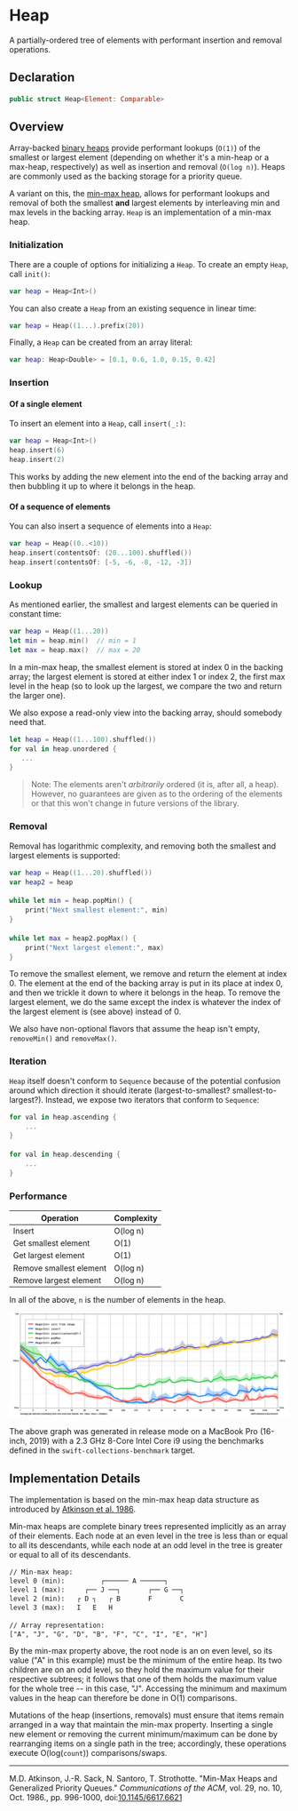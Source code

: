 # Heap

A partially-ordered tree of elements with performant insertion and removal operations.

## Declaration

```swift
public struct Heap<Element: Comparable>
```

## Overview

Array-backed [binary heaps](https://en.wikipedia.org/wiki/Heap_(data_structure)) provide performant lookups (`O(1)`) of the smallest or largest element (depending on whether it's a min-heap or a max-heap, respectively) as well as insertion and removal (`O(log n)`). Heaps are commonly used as the backing storage for a priority queue.

A variant on this, the [min-max heap](https://en.wikipedia.org/wiki/Min-max_heap), allows for performant lookups and removal of both the smallest **and** largest elements by interleaving min and max levels in the backing array. `Heap` is an implementation of a min-max heap.

### Initialization

There are a couple of options for initializing a `Heap`. To create an empty `Heap`, call `init()`:

```swift
var heap = Heap<Int>()
```

You can also create a `Heap` from an existing sequence in linear time:

```swift
var heap = Heap((1...).prefix(20))
```

Finally, a `Heap` can be created from an array literal:

```swift
var heap: Heap<Double> = [0.1, 0.6, 1.0, 0.15, 0.42]
```

### Insertion

#### Of a single element

To insert an element into a `Heap`, call `insert(_:)`:

```swift
var heap = Heap<Int>()
heap.insert(6)
heap.insert(2)
```

This works by adding the new element into the end of the backing array and then bubbling it up to where it belongs in the heap.

#### Of a sequence of elements

You can also insert a sequence of elements into a `Heap`:

```swift
var heap = Heap((0..<10))
heap.insert(contentsOf: (20...100).shuffled())
heap.insert(contentsOf: [-5, -6, -8, -12, -3])
```

### Lookup

As mentioned earlier, the smallest and largest elements can be queried in constant time:

```swift
var heap = Heap((1...20))
let min = heap.min()  // min = 1
let max = heap.max()  // max = 20
```

In a min-max heap, the smallest element is stored at index 0 in the backing array; the largest element is stored at either index 1 or index 2, the first max level in the heap (so to look up the largest, we compare the two and return the larger one).

We also expose a read-only view into the backing array, should somebody need that.

```swift
let heap = Heap((1...100).shuffled())
for val in heap.unordered {
   ...
}
```

> Note: The elements aren't _arbitrarily_ ordered (it is, after all, a heap). However, no guarantees are given as to the ordering of the elements or that this won't change in future versions of the library.

### Removal

Removal has logarithmic complexity, and removing both the smallest and largest elements is supported:

```swift
var heap = Heap((1...20).shuffled())
var heap2 = heap

while let min = heap.popMin() {
    print("Next smallest element:", min)
}

while let max = heap2.popMax() {
    print("Next largest element:", max)
}
```

To remove the smallest element, we remove and return the element at index 0. The element at the end of the backing array is put in its place at index 0, and then we trickle it down to where it belongs in the heap. To remove the largest element, we do the same except the index is whatever the index of the largest element is (see above) instead of 0.

We also have non-optional flavors that assume the heap isn't empty, `removeMin()` and `removeMax()`.

### Iteration

`Heap` itself doesn't conform to `Sequence` because of the potential confusion around which direction it should iterate (largest-to-smallest? smallest-to-largest?). Instead, we expose two iterators that conform to `Sequence`:

```swift
for val in heap.ascending {
    ...
}

for val in heap.descending {
    ...
}
```

### Performance

| Operation | Complexity |
|-----------|------------|
| Insert | O(log n) |
| Get smallest element | O(1) |
| Get largest element | O(1) |
| Remove smallest element | O(log n) |
| Remove largest element | O(log n) |

In all of the above, `n` is the number of elements in the heap.

![Heap performance graph](Images/Heap%20Performance.png)

The above graph was generated in release mode on a MacBook Pro (16-inch, 2019) with a 2.3 GHz 8-Core Intel Core i9 using the benchmarks defined in the `swift-collections-benchmark` target.

## Implementation Details

The implementation is based on the min-max heap data structure as introduced by [Atkinson et al. 1986].

[Atkinson et al. 1986]: https://doi.org/10.1145/6617.6621

Min-max heaps are complete binary trees represented implicitly as an array of their elements. Each node at an even level in the tree is less than or equal to all its descendants, while each node at an odd level in the tree is greater or equal to all of its descendants.

```
// Min-max heap:
level 0 (min):         ┌────── A ──────┐
level 1 (max):     ┌── J ──┐       ┌── G ──┐
level 2 (min):   ┌ D ┐   ┌ B       F       C
level 3 (max):   I   E   H 

// Array representation:
["A", "J", "G", "D", "B", "F", "C", "I", "E", "H"]
```

By the min-max property above, the root node is an on even level, so its value ("A" in this example) must be the minimum of the entire heap. Its two children are on an odd level, so they hold the maximum value for their respective subtrees; it follows that one of them holds the maximum value for the whole tree -- in this case, "J". Accessing the minimum and maximum values in the heap can therefore be done in O(1) comparisons.

Mutations of the heap (insertions, removals) must ensure that items remain arranged in a way that maintain the min-max property. Inserting a single new element or removing the current minimum/maximum can be done by rearranging items on a single path in the tree; accordingly, these operations execute O(log(`count`)) comparisons/swaps.

---

M.D. Atkinson, J.-R. Sack, N. Santoro, T. Strothotte.
"Min-Max Heaps and Generalized Priority Queues."
*Communications of the ACM*, vol. 29, no. 10, Oct. 1986., pp. 996-1000,
doi:[10.1145/6617.6621](https://doi.org/10.1145/6617.6621)

